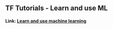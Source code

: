 ## TF Tutorials - Learn and use ML
#### Link: [Learn and use machine learning](https://www.tensorflow.org/tutorials/keras)

